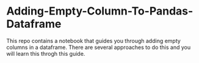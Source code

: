 # Adding-Empty-Column-To-Pandas-Dataframe
This repo contains a notebook that guides you through adding empty columns in a dataframe. There are several approaches to do this and you will learn this throgh this guide.
